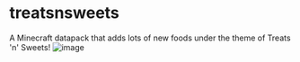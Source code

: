 # treatsnsweets
 A Minecraft datapack that adds lots of new foods under the theme of Treats 'n' Sweets!
![image](https://github.com/user-attachments/assets/ed1bf996-3803-4524-83c9-27c5427f3051)
